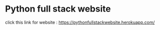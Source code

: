 # Python full stack website

click this link for website : https://pythonfullstackwebsite.herokuapp.com/
